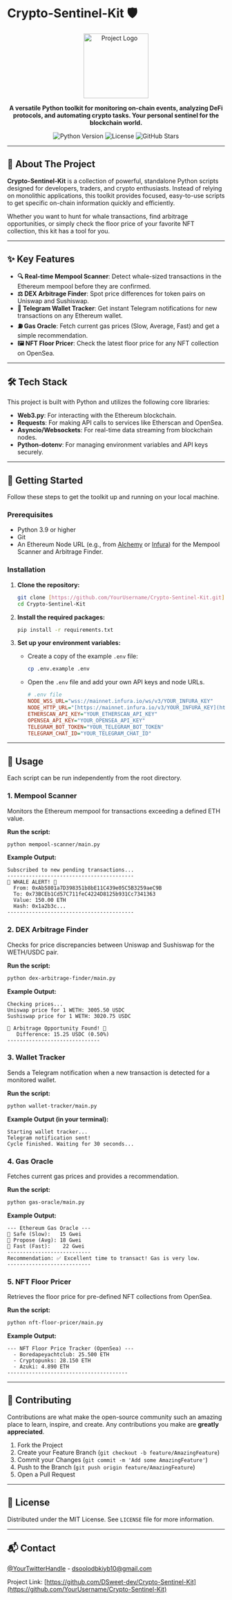 #  Crypto-Sentinel-Kit 🛡️

<div align="center">
  <img src="https://path.to/your/simple/logo.png" alt="Project Logo" width="150"/>
</div>

<p align="center">
  <strong>A versatile Python toolkit for monitoring on-chain events, analyzing DeFi protocols, and automating crypto tasks. Your personal sentinel for the blockchain world.</strong>
</p>

<p align="center">
    <img src="https://img.shields.io/badge/Python-3.9%2B-blue?logo=python" alt="Python Version">
    <img src="https://img.shields.io/badge/License-MIT-green.svg" alt="License">
    <img src="https://img.shields.io/github/stars/DSweet-dev/Crypto-Sentinel-Kit?style=social" alt="GitHub Stars">
</p>

---

## 🌟 About The Project

**Crypto-Sentinel-Kit** is a collection of powerful, standalone Python scripts designed for developers, traders, and crypto enthusiasts. Instead of relying on monolithic applications, this toolkit provides focused, easy-to-use scripts to get specific on-chain information quickly and efficiently.

Whether you want to hunt for whale transactions, find arbitrage opportunities, or simply check the floor price of your favorite NFT collection, this kit has a tool for you.

---

## ✨ Key Features

* **🔍 Real-time Mempool Scanner**: Detect whale-sized transactions in the Ethereum mempool before they are confirmed.
* **⚖️ DEX Arbitrage Finder**: Spot price differences for token pairs on Uniswap and Sushiswap.
* **🔔 Telegram Wallet Tracker**: Get instant Telegram notifications for new transactions on any Ethereum wallet.
* **⛽ Gas Oracle**: Fetch current gas prices (Slow, Average, Fast) and get a simple recommendation.
* **🖼️ NFT Floor Pricer**: Check the latest floor price for any NFT collection on OpenSea.

---

## 🛠️ Tech Stack

This project is built with Python and utilizes the following core libraries:

* **Web3.py**: For interacting with the Ethereum blockchain.
* **Requests**: For making API calls to services like Etherscan and OpenSea.
* **Asyncio/Websockets**: For real-time data streaming from blockchain nodes.
* **Python-dotenv**: For managing environment variables and API keys securely.

---

## 🚀 Getting Started

Follow these steps to get the toolkit up and running on your local machine.

### Prerequisites

* Python 3.9 or higher
* Git
* An Ethereum Node URL (e.g., from [Alchemy](https://www.alchemy.com/) or [Infura](https://www.infura.io/)) for the Mempool Scanner and Arbitrage Finder.

### Installation

1.  **Clone the repository:**
    ```sh
    git clone [https://github.com/YourUsername/Crypto-Sentinel-Kit.git](https://github.com/YourUsername/Crypto-Sentinel-Kit.git)
    cd Crypto-Sentinel-Kit
    ```

2.  **Install the required packages:**
    ```sh
    pip install -r requirements.txt
    ```

3.  **Set up your environment variables:**
    * Create a copy of the example `.env` file:
        ```sh
        cp .env.example .env
        ```
    * Open the `.env` file and add your own API keys and node URLs.
        ```ini
        # .env file
        NODE_WSS_URL="wss://mainnet.infura.io/ws/v3/YOUR_INFURA_KEY"
        NODE_HTTP_URL="[https://mainnet.infura.io/v3/YOUR_INFURA_KEY](https://mainnet.infura.io/v3/YOUR_INFURA_KEY)"
        ETHERSCAN_API_KEY="YOUR_ETHERSCAN_API_KEY"
        OPENSEA_API_KEY="YOUR_OPENSEA_API_KEY"
        TELEGRAM_BOT_TOKEN="YOUR_TELEGRAM_BOT_TOKEN"
        TELEGRAM_CHAT_ID="YOUR_TELEGRAM_CHAT_ID"
        ```

---

## 📖 Usage

Each script can be run independently from the root directory.

### 1. Mempool Scanner

Monitors the Ethereum mempool for transactions exceeding a defined ETH value.

**Run the script:**
```sh
python mempool-scanner/main.py
```

**Example Output:**
```
Subscribed to new pending transactions...
-----------------------------------------
🐋 WHALE ALERT! 🐋
  From: 0xAb5801a7D398351b8bE11C439e05C5B3259aeC9B
  To: 0x73BCEb1Cd57C711feC4224D8125b931Cc7341363
  Value: 150.00 ETH
  Hash: 0x1a2b3c...
-----------------------------------------
```

### 2. DEX Arbitrage Finder

Checks for price discrepancies between Uniswap and Sushiswap for the WETH/USDC pair.

**Run the script:**
```sh
python dex-arbitrage-finder/main.py
```

**Example Output:**
```
Checking prices...
Uniswap price for 1 WETH: 3005.50 USDC
Sushiswap price for 1 WETH: 3020.75 USDC

🚨 Arbitrage Opportunity Found! 🚨
   Difference: 15.25 USDC (0.50%)
------------------------------
```

### 3. Wallet Tracker

Sends a Telegram notification when a new transaction is detected for a monitored wallet.

**Run the script:**
```sh
python wallet-tracker/main.py
```

**Example Output (in your terminal):**
```
Starting wallet tracker...
Telegram notification sent!
Cycle finished. Waiting for 30 seconds...
```

### 4. Gas Oracle

Fetches current gas prices and provides a recommendation.

**Run the script:**
```sh
python gas-oracle/main.py
```

**Example Output:**
```
--- Ethereum Gas Oracle ---
🐢 Safe (Slow):   15 Gwei
🚶 Propose (Avg): 18 Gwei
🚀 Fast (Fast):    22 Gwei
---------------------------
Recommendation: ✅ Excellent time to transact! Gas is very low.
---------------------------
```

### 5. NFT Floor Pricer

Retrieves the floor price for pre-defined NFT collections from OpenSea.

**Run the script:**
```sh
python nft-floor-pricer/main.py
```

**Example Output:**
```
--- NFT Floor Price Tracker (OpenSea) ---
  - Boredapeyachtclub: 25.500 ETH
  - Cryptopunks: 28.150 ETH
  - Azuki: 4.890 ETH
---------------------------------------
```

---

## 🤝 Contributing

Contributions are what make the open-source community such an amazing place to learn, inspire, and create. Any contributions you make are **greatly appreciated**.

1.  Fork the Project
2.  Create your Feature Branch (`git checkout -b feature/AmazingFeature`)
3.  Commit your Changes (`git commit -m 'Add some AmazingFeature'`)
4.  Push to the Branch (`git push origin feature/AmazingFeature`)
5.  Open a Pull Request

---

## 📜 License

Distributed under the MIT License. See `LICENSE` file for more information.

---

## 📬 Contact

[@YourTwitterHandle](https://x.com/McSladkyi) - dsoolodbkiyb10@gmail.com

Project Link: [https://github.com/DSweet-dev/Crypto-Sentinel-Kit](https://github.com/YourUsername/Crypto-Sentinel-Kit)
